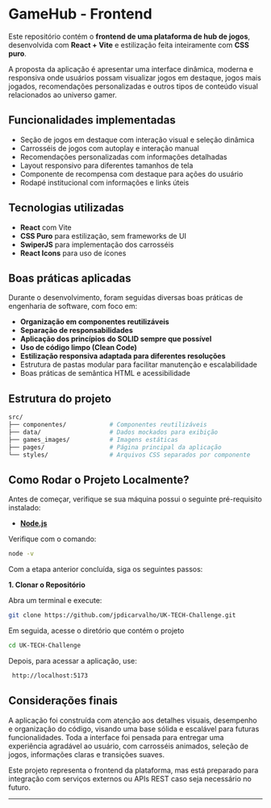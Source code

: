 # GameHub - Frontend

Este repositório contém o **frontend de uma plataforma de hub de jogos**, desenvolvida com **React + Vite** e estilização feita inteiramente com **CSS puro**.

A proposta da aplicação é apresentar uma interface dinâmica, moderna e responsiva onde usuários possam visualizar jogos em destaque, jogos mais jogados, recomendações personalizadas e outros tipos de conteúdo visual relacionados ao universo gamer.

## Funcionalidades implementadas

- Seção de jogos em destaque com interação visual e seleção dinâmica
- Carrosséis de jogos com autoplay e interação manual
- Recomendações personalizadas com informações detalhadas
- Layout responsivo para diferentes tamanhos de tela
- Componente de recompensa com destaque para ações do usuário
- Rodapé institucional com informações e links úteis

## Tecnologias utilizadas

- **React** com Vite
- **CSS Puro** para estilização, sem frameworks de UI
- **SwiperJS** para implementação dos carrosséis
- **React Icons** para uso de ícones

## Boas práticas aplicadas

Durante o desenvolvimento, foram seguidas diversas boas práticas de engenharia de software, com foco em:

- **Organização em componentes reutilizáveis**
- **Separação de responsabilidades**
- **Aplicação dos princípios do SOLID sempre que possível**
- **Uso de código limpo (Clean Code)**
- **Estilização responsiva adaptada para diferentes resoluções**
- Estrutura de pastas modular para facilitar manutenção e escalabilidade
- Boas práticas de semântica HTML e acessibilidade

## Estrutura do projeto
```sh
src/
├── componentes/            # Componentes reutilizáveis
├── data/                   # Dados mockados para exibição
├── games_images/           # Imagens estáticas
├── pages/                  # Página principal da aplicação
└── styles/                 # Arquivos CSS separados por componente

````
## Como Rodar o Projeto Localmente?

Antes de começar, verifique se sua máquina possui o seguinte pré-requisito instalado:  

 - **[Node.js](https://nodejs.org/pt)**

Verifique com o comando:  
  ```sh
  node -v
  ````

Com a etapa anterior concluída, siga os seguintes passos: 

**1️. Clonar o Repositório**

Abra um terminal e execute:  
  ```sh
  git clone https://github.com/jpdicarvalho/UK-TECH-Challenge.git
  ````
Em seguida, acesse o diretório que contém o projeto  
  ````sh
  cd UK-TECH-Challenge
  ````
Depois, para acessar a aplicação, use:
  ````sh
   http://localhost:5173
  ````

## Considerações finais

A aplicação foi construída com atenção aos detalhes visuais, desempenho e organização do código, visando uma base sólida e escalável para futuras funcionalidades. Toda a interface foi pensada para entregar uma experiência agradável ao usuário, com carrosséis animados, seleção de jogos, informações claras e transições suaves.

Este projeto representa o frontend da plataforma, mas está preparado para integração com serviços externos ou APIs REST caso seja necessário no futuro.

---
